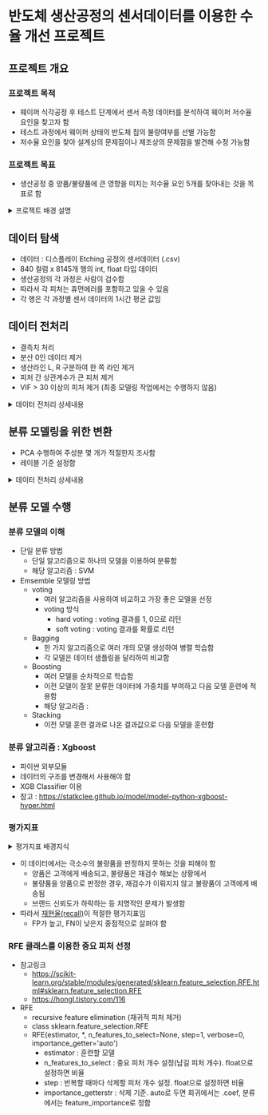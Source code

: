 # 반도체 생산공정의 센서데이터를 이용한 수율 개선 프로젝트


## 프로젝트 개요
### 프로젝트 목적
- 웨이퍼 식각공정 후 테스트 단계에서 센서 측정 데이터를 분석하여 웨이퍼 저수율 요인을 찾고자 함
- 테스트 과정에서 웨이퍼 상태의 반도체 칩의 불량여부를 선별 가능함
- 저수율 요인을 찾아 설계상의 문제점이나 제조상의 문제점을 발견해 수정 가능함

### 프로젝트 목표
- 생산공정 중 양품/불량품에 큰 영향을 미치는 저수율 요인 5개를 찾아내는 것을 목표로 함
<details>
<summary> 프로젝트 배경 설명</summary>
<div markdown="1">       

### 웨이퍼 식각 공정
- TFT(박막트랜지스터)의 회로 패턴을 만들기 위해 웨이퍼의 필요한 부분만 남기고 불필요한 부분은 깎아내는 공정
- 반도체 8대 공정 중 4번째 공정으로, 공정 중 불량율이 발생할 확률이 높아 반도체 수율에 가장 큰 영향을 미침

### 저수율 웨이퍼가 발생하는 원인
- 반도체 공정의 각 프로세서에서 레시피(온도,압력,가공 시간 등)대로 작업이 이루어지지 않아서 저수율 웨이퍼가 발생함

### 저수율 요인 파악의 필요성
- 공정 중 저수율 요인을 찾아내면 해당 프로세서의 집중적인 관리를 통해 고수율 웨이퍼의 생산효율을 극대화 할 수 있음
- 최적의 Etching 공정 레시피를 제공하고자 함

</div>
</details>




## 데이터 탐색
- 데이터 : 디스플레이 Etching 공정의 센서데이터 (.csv)
- 840 컬럼 x 8145개 행의 int, float 타입 데이터
- 생산공정의 각 과정은 사람이 검수함
- 따라서 각 피처는 휴먼에러를 포함하고 있을 수 있음
- 각 행은 각 과정별 센서 데이터의 1시간 평균 값임

## 데이터 전처리
- 결측치 처리
- 분산 0인 데이터 제거
- 생산라인 L, R 구분하여 한 쪽 라인 제거
- 피처 간 상관계수가 큰 피처 제거
- VIF > 30 이상의 피처 제거 (최종 모델링 작업에서는 수행하지 않음)


<details>
<summary> 데이터 전처리 상세내용</summary>
<div markdown="1">   

### 1) 결측치 처리
- 전체 값이 없는 컬럼 삭제
	-  7개 컬럼은 전체 8145개의 행이 모두 결측치임
	-  데이터가 없으므로 삭제함
- 그 외 결측치 처리
	- 남은 결측치는 ffill로 처리함
	- 이 데이터는 센서 데이터의 1시간 단위 평균 값이므로 전체 컬럼에 대한 평균보다는 이전 행의 값으로 결측치를 처리하는 것이 적절함

### 2) 분산 0인 데이터 제거
- 분산이 0인 데이터를 제거하는 이유?
    - 어떤 피처의 분산이 0이라는 것은 그 피처의 데이터가 모든 행에 대해 거의 변하지 않은 것을 의미함
    - 어떤 경우에도 같은 값을 내는 컬럼이 불량률에 영향을 주고 있다고 보기 어려움
- 수행 방법
    - 방법1 : sklearn의 VarianceThreshold 사용
    - 방법2 : var() 사용
- 결과
    - 컬럼수 : 831->818


### 3) 생산라인 L, R 구분하여 한 쪽 라인 제거
- 피처 이름에 Left, Right가 반복하여 등장함
- 생산라인 L, R 구분하여 한 쪽 라인 제거하는 이유?
	- Left, Right가 동일한 공정을 수행하는 별개 라인이라면, 
	- 두 라인의 데이터를 모두 사용하는 것은 동일한 데이터가 최종 분류 모델에 중복하여 영향력을 주게 됨
	- 이 프로젝트는 공정의 특성에 따라  발생하는 저수율 요인을 찾고자 함
	- 따라서 L, R 라인에 속하는 공정이 동일한 공정이라면 L, R에 따른 차이가 발생해서는 안 됨
- 수행 방법
	(1) Left, Right가 동일한 공정을 수행하는 별개 라인인지 확인함
	- 피처 이름에 L, R이 표시된 피처를 분류함
		-  LR, L_R 등 구분이 어려운 이름은 우선 제외함
		-  L, R 을 분류함
		-  그 외 피처는 공통 생산라인으로 간주함
	-  라인별 피처 개수 확인
	(2) 피처 수가 적은 Right 라인의 피처를 제외하하여 모델링 수행함



### 4) 피처 간 상관계수가 큰 피처 제거
- 상관계수 : 피처가 서로 종속된 정도를 나타낸 값. 강한 상관관계에 있는 경우 큰 값을 나타냄
- 상관계수가 큰 피처를 제거하는 이유?
    - 두 피처가 강한 상관관계에 있다는 것은, 하나의 피처 값이 다른 피처의 값에 큰 영향을 주고있음을 의미함
    - 두 피처는 동일한 원인에 기인하여 변하는 것으로 추측할 수 있음
    - 이를 제거하지 않고 두면 사실상 같은 의미인 데이터가 모델링에 여러 번 반영됨
    - 사실상 종속관계에 있는 피처들이 모델링에 크게 기여하는 것과 같음
    - 모델링에 영향을 미치는 원인들이 모두 비슷한 중요도로 반영되게 하려면 종속성이 낮은 피처들만을 이용하여 모델을 만드는 것이 타당함
- 여기서는 피처 간 상관계수의 절대값이 0.9 이상인 경우를 종속된 것으로 봄

### 5) VIF > 30 이상의 피처 제거
- VIF : Variation Inflation Factor, 분산팽창요인
    - 다중회귀분석 시 종속변수 Y를 제외하고 독립변수(피처)에 대해서만 판단함
    - 피처 사이에 회귀분석을 실시하여 결정계수(R2)가 높으면 다중공선성의 문제가 발생할 가능성이 높음
    - 피처의 특정 조합에서 회귀선의 설명력(결정계수)이 높으면 VIF 값이 커짐

- 이 데이터의 경우 컬럼 수가 많아서 VIF 기준을 30 정도로 잡아야 함
- VIF를 이용해서 컬럼을 제거하는 방법:
    - (1) VIF 계산
    - (2) VIF가 가장 큰 피처를 제외하고 다시 VIF 계산
    - (3-1) 가장 큰 VIF가
        - 이전의 VIF보다 커지거나, 
        - 무한으로 발산하는 경우에는
        - 제외했던 컬럼을 다시 포함하고 2순위의 컬럼을 제외하여 (1), (2) 반복
    - (3-2) 가장 큰 VIF를 확인한 결과 이전의 VIF보다 작고, 30 이상이면 (1), (2) 반복

- 최종 모델링에서 제외한 이유 ?
    - 위와 같은 방법으로 피처를 제거한 결과, 남은 피처가 모델을 충분히 설명하지 못하는 것 같음
    - 순차적으로 진행되는 작업으로 수행 시간이 오래 걸리는 작업인 것에 비해 중요 피처가 삭제된 것 같아서 생략함
- 대안
    - RFE를 이용하여 중요 피처를 추출함
    

</div>
</details>
    
    
## 분류 모델링을 위한 변환
- PCA 수행하여 주성분 몇 개가 적절한지 조사함
- 레이블 기준 설정함


<details>
<summary> 데이터 전처리 상세내용</summary>
<div markdown="1">   

### PCA 수행하여 주성분 몇 개가 적절한지 조사
- 적당한 n_components 개수 정하기
- 방법1
    - 설명변수가 급감하는 때의 주성분 인덱스를 찾음
    - 이 경우 최소한의 주성분 개수로 전체 데이터의 경향을 설명할 수 있음
- 방법2
    - 설명변수 비율의 누적합이 0.95일 때의 주성분 개수로 선택할 수 있음
    - 이 경우 전체 데이터의 95%를 설명하기 위한 주성분 개수를 구하는 것과 같음
    
### 레이블 기준 설정
- 불량품/양품 나누는 기준

</div>
</details>

## 분류 모델 수행
### 분류 모델의 이해

- 단일 분류 방법
	- 단일 알고리즘으로 하나의 모델을 이용하여 분류함
	- 해당 알고리즘 : SVM
- Emsemble 모델링 방법
    - voting
	    - 여러 알고리즘을 사용하여 비교하고 가장 좋은 모델을 선정
        - voting 방식
        	- hard voting : voting 결과를 1, 0으로 리턴
	        - soft voting : voting 결과를 확률로 리턴
    - Bagging
	    - 한 가지 알고리즘으로 여러 개의 모델 생성하여 병렬 학습함
	    - 각 모델은 데이터 샘플링을 달리하여 비교함
    - Boosting
	    - 여러 모델을 순차적으로 학습함
	    - 이전 모델이 잘못 분류한 데이터에 가중치를 부여하고 다음 모델 훈련에 적용함
	    - 해당 알고리즘 : 
    - Stacking
	    - 이전 모델 훈련 결과로 나온 결과값으로 다음 모델을 훈련함

### 분류 알고리즘 : Xgboost
- 파이썬 외부모듈
- 데이터의 구조를 변경해서 사용해야 함
- XGB Classifier 이용
- 참고 : https://statkclee.github.io/model/model-python-xgboost-hyper.html

### 평가지표
<details>
<summary>평가지표 배경지식</summary>
<div markdown="1">   
    - 정확도(accuracy) : TN + TP / 전체
    - 정밀도(precision) : TP / (FP + TP)
        - Pos로 예측한 것 중 실제 Pos였던 것
        - 양성예측도
        - Pos 예측 성능을 더 정밀하게 측정하기 위한 평가지표
        - FP를 낮추는 데 초점
    - 재현율(recall) : TP / (FN + TP)
        - 실제 Pos인 것 중 실제 Pos였던 것
        - 민감도, TPR(True Positive Rate)
        - Pos를 Neg로 판단하면 치명적인 경우 사용
        - FN을 낮추는 데 초점
    - F1 Score
	    - 정밀도와 재현율의 조화평균
	    - 두 평가지표를 적절히 고려하는 경우에 사용함
        -  2pr/(p+r)
    - ROC 곡선
        - 이진분류의 예측 성능 측정에 사용
        - FP비율 - TP비율(recall) 곡선
</div>
</details>

- 이 데이터에서는 극소수의 불량품을 판정하지 못하는 것을 피해야 함
    - 양품은 고객에게 배송되고, 불량품은 재검수 해보는 상황에서
    - 불량품을 양품으로 판정한 경우, 재검수가 이뤄지지 않고 불량품이 고객에게 배송됨
    - 브랜드 신뢰도가 하락하는 등 치명적인 문제가 발생함
- 따라서 <u>재현율(recall)</u>이 적절한 평가지표임
    - FP가 높고, FN이 낮은지 중점적으로 살펴야 함

### RFE 클래스를 이용한 중요 피처 선정
- 참고링크
    - https://scikit-learn.org/stable/modules/generated/sklearn.feature_selection.RFE.html#sklearn.feature_selection.RFE
    - https://hongl.tistory.com/116
- RFE
    - recursive feature elimination (재귀적 피처 제거)
    - class sklearn.feature_selection.RFE
    - RFE(estimator, *, n_features_to_select=None, step=1, verbose=0, importance_getter='auto')
        - estimator : 훈련할 모델
        - n_features_to_select : 중요 피처 개수 설정(남길 피처 개수). float으로 설정하면 비율
        - step : 반복할 때마다 삭제할 피처 개수 설정. float으로 설정하면 비율
        - importance_getterstr : 삭제 기준. auto로 두면 회귀에서는 .coef, 분류에서는 feature_importance로 정함
